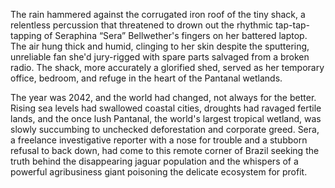 The rain hammered against the corrugated iron roof of the tiny shack, a relentless percussion that threatened to drown out the rhythmic tap-tap-tapping of Seraphina “Sera” Bellwether's fingers on her battered laptop. The air hung thick and humid, clinging to her skin despite the sputtering, unreliable fan she'd jury-rigged with spare parts salvaged from a broken radio. The shack, more accurately a glorified shed, served as her temporary office, bedroom, and refuge in the heart of the Pantanal wetlands.

The year was 2042, and the world had changed, not always for the better. Rising sea levels had swallowed coastal cities, droughts had ravaged fertile lands, and the once lush Pantanal, the world's largest tropical wetland, was slowly succumbing to unchecked deforestation and corporate greed. Sera, a freelance investigative reporter with a nose for trouble and a stubborn refusal to back down, had come to this remote corner of Brazil seeking the truth behind the disappearing jaguar population and the whispers of a powerful agribusiness giant poisoning the delicate ecosystem for profit.
